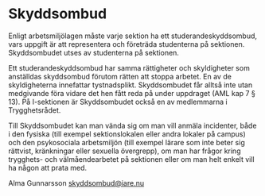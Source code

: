# Skyddsombud

Enligt arbetsmiljölagen måste varje sektion ha ett studerandeskyddsombud, vars uppgift är att representera och företräda studenterna på sektionen. Skyddsombudet utses av studenterna på sektionen.

Ett studerandeskyddsombud har samma rättigheter och skyldigheter som anställdas skyddsombud förutom rätten att stoppa arbetet. En av de skyldigheterna innefattar tystnadsplikt. Skyddsombudet får alltså inte utan medgivande föra vidare det hen fått reda på under uppdraget (AML kap 7 § 13). På I-sektionen är Skyddsombudet också en av medlemmarna i Trygghetsrådet.

Till Skyddsombudet kan man vända sig om man vill anmäla incidenter, både i den fysiska (till exempel sektionslokalen eller andra lokaler på campus) och den psykosociala arbetsmiljön (till exempel lärare som inte beter sig rättvist, kränkningar eller sexuella övergrepp), om man har frågor kring trygghets- och välmåendearbetet på sektionen eller om man helt enkelt vill ha någon att prata med.

Alma Gunnarsson skyddsombud@iare.nu